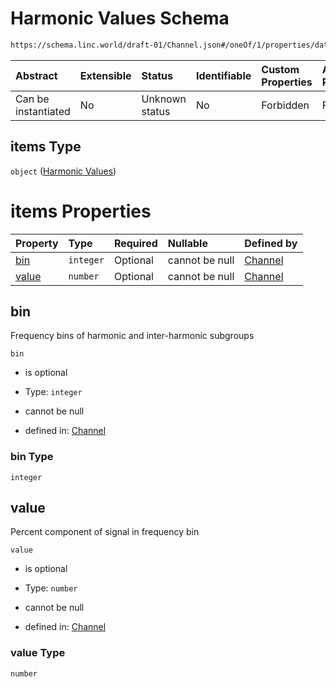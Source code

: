 # Harmonic Values Schema

```txt
https://schema.linc.world/draft-01/Channel.json#/oneOf/1/properties/data/properties/harmonicValues/items
```



| Abstract            | Extensible | Status         | Identifiable | Custom Properties | Additional Properties | Access Restrictions | Defined In                                           |
| :------------------ | :--------- | :------------- | :----------- | :---------------- | :-------------------- | :------------------ | :--------------------------------------------------- |
| Can be instantiated | No         | Unknown status | No           | Forbidden         | Forbidden             | none                | [Channel.json*](Channel.json "open original schema") |

## items Type

`object` ([Harmonic Values](channel-oneof-channel-with-rogowski-coil-properties-data-properties-harmonicvalues-harmonic-values.md))

# items Properties

| Property        | Type      | Required | Nullable       | Defined by                                                                                                                                                                                                                                                    |
| :-------------- | :-------- | :------- | :------------- | :------------------------------------------------------------------------------------------------------------------------------------------------------------------------------------------------------------------------------------------------------------ |
| [bin](#bin)     | `integer` | Optional | cannot be null | [Channel](channel-oneof-channel-with-rogowski-coil-properties-data-properties-harmonicvalues-harmonic-values-properties-bin.md "https://schema.linc.world/draft-01/Channel.json#/oneOf/1/properties/data/properties/harmonicValues/items/properties/bin")     |
| [value](#value) | `number`  | Optional | cannot be null | [Channel](channel-oneof-channel-with-rogowski-coil-properties-data-properties-harmonicvalues-harmonic-values-properties-value.md "https://schema.linc.world/draft-01/Channel.json#/oneOf/1/properties/data/properties/harmonicValues/items/properties/value") |

## bin

Frequency bins of harmonic and inter-harmonic subgroups

`bin`

*   is optional

*   Type: `integer`

*   cannot be null

*   defined in: [Channel](channel-oneof-channel-with-rogowski-coil-properties-data-properties-harmonicvalues-harmonic-values-properties-bin.md "https://schema.linc.world/draft-01/Channel.json#/oneOf/1/properties/data/properties/harmonicValues/items/properties/bin")

### bin Type

`integer`

## value

Percent component of signal in frequency bin

`value`

*   is optional

*   Type: `number`

*   cannot be null

*   defined in: [Channel](channel-oneof-channel-with-rogowski-coil-properties-data-properties-harmonicvalues-harmonic-values-properties-value.md "https://schema.linc.world/draft-01/Channel.json#/oneOf/1/properties/data/properties/harmonicValues/items/properties/value")

### value Type

`number`
